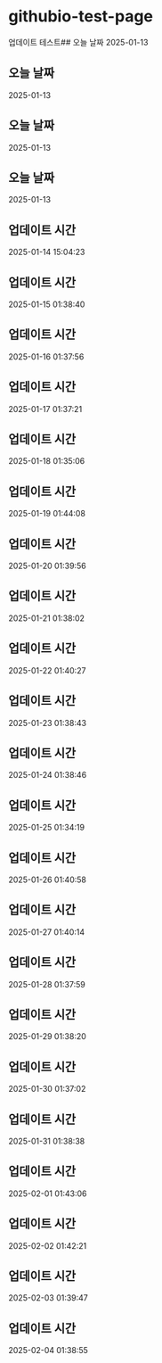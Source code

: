 # githubio-test-page

업데이트 테스트## 오늘 날짜
2025-01-13
## 오늘 날짜
2025-01-13
## 오늘 날짜
2025-01-13
## 오늘 날짜
2025-01-13
## 업데이트 시간
2025-01-14 15:04:23
## 업데이트 시간
2025-01-15 01:38:40
## 업데이트 시간
2025-01-16 01:37:56
## 업데이트 시간
2025-01-17 01:37:21
## 업데이트 시간
2025-01-18 01:35:06
## 업데이트 시간
2025-01-19 01:44:08
## 업데이트 시간
2025-01-20 01:39:56
## 업데이트 시간
2025-01-21 01:38:02
## 업데이트 시간
2025-01-22 01:40:27
## 업데이트 시간
2025-01-23 01:38:43
## 업데이트 시간
2025-01-24 01:38:46
## 업데이트 시간
2025-01-25 01:34:19
## 업데이트 시간
2025-01-26 01:40:58
## 업데이트 시간
2025-01-27 01:40:14
## 업데이트 시간
2025-01-28 01:37:59
## 업데이트 시간
2025-01-29 01:38:20
## 업데이트 시간
2025-01-30 01:37:02
## 업데이트 시간
2025-01-31 01:38:38
## 업데이트 시간
2025-02-01 01:43:06
## 업데이트 시간
2025-02-02 01:42:21
## 업데이트 시간
2025-02-03 01:39:47
## 업데이트 시간
2025-02-04 01:38:55
